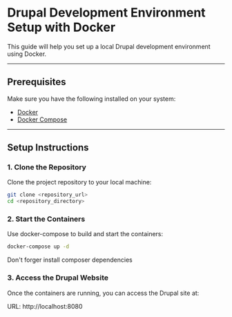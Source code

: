 # Drupal Development Environment Setup with Docker

This guide will help you set up a local Drupal development environment using Docker.

---

## Prerequisites

Make sure you have the following installed on your system:

- [Docker](https://www.docker.com/get-started)
- [Docker Compose](https://docs.docker.com/compose/install/)

---

## Setup Instructions

### 1. Clone the Repository

Clone the project repository to your local machine:

```bash
git clone <repository_url>
cd <repository_directory>
```

### 2. Start the Containers

Use docker-compose to build and start the containers:

```bash
docker-compose up -d
```

Don't forger install composer dependencies

### 3. Access the Drupal Website

Once the containers are running, you can access the Drupal site at:

URL: http://localhost:8080
